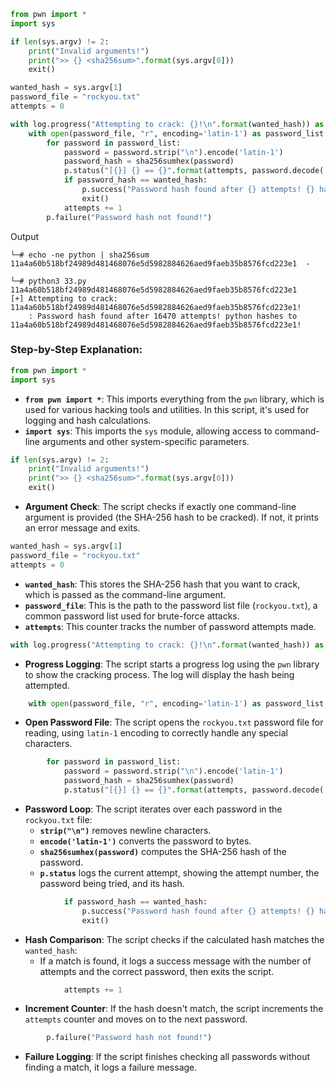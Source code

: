 ```python
from pwn import *
import sys

if len(sys.argv) != 2:
    print("Invalid arguments!")
    print(">> {} <sha256sum>".format(sys.argv[0]))
    exit()

wanted_hash = sys.argv[1]
password_file = "rockyou.txt"
attempts = 0

with log.progress("Attempting to crack: {}!\n".format(wanted_hash)) as p:
    with open(password_file, "r", encoding='latin-1') as password_list:
        for password in password_list:
            password = password.strip("\n").encode('latin-1')
            password_hash = sha256sumhex(password)
            p.status("[{}] {} == {}".format(attempts, password.decode('latin-1'), password_hash))
            if password_hash == wanted_hash:
                p.success("Password hash found after {} attempts! {} hashes to {}!".format(attempts, password.decode('latin-1'), password_hash))
                exit()
            attempts += 1
        p.failure("Password hash not found!")
```


Output
```shell
└─# echo -ne python | sha256sum
11a4a60b518bf24989d481468076e5d5982884626aed9faeb35b8576fcd223e1  -

└─# python3 33.py 11a4a60b518bf24989d481468076e5d5982884626aed9faeb35b8576fcd223e1
[+] Attempting to crack: 11a4a60b518bf24989d481468076e5d5982884626aed9faeb35b8576fcd223e1!
    : Password hash found after 16470 attempts! python hashes to 11a4a60b518bf24989d481468076e5d5982884626aed9faeb35b8576fcd223e1!

```


### Step-by-Step Explanation:

```python
from pwn import *
import sys
```
- **`from pwn import *`**: This imports everything from the `pwn` library, which is used for various hacking tools and utilities. In this script, it's used for logging and hash calculations.
- **`import sys`**: This imports the `sys` module, allowing access to command-line arguments and other system-specific parameters.


```python
if len(sys.argv) != 2:
    print("Invalid arguments!")
    print(">> {} <sha256sum>".format(sys.argv[0]))
    exit()
```
- **Argument Check**: The script checks if exactly one command-line argument is provided (the SHA-256 hash to be cracked). If not, it prints an error message and exits.


```python
wanted_hash = sys.argv[1]
password_file = "rockyou.txt"
attempts = 0
```
- **`wanted_hash`**: This stores the SHA-256 hash that you want to crack, which is passed as the command-line argument.
- **`password_file`**: This is the path to the password list file (`rockyou.txt`), a common password list used for brute-force attacks.
- **`attempts`**: This counter tracks the number of password attempts made.


```python
with log.progress("Attempting to crack: {}!\n".format(wanted_hash)) as p:
```
- **Progress Logging**: The script starts a progress log using the `pwn` library to show the cracking process. The log will display the hash being attempted.


```python
    with open(password_file, "r", encoding='latin-1') as password_list:
```
- **Open Password File**: The script opens the `rockyou.txt` password file for reading, using `latin-1` encoding to correctly handle any special characters.


```python
        for password in password_list:
            password = password.strip("\n").encode('latin-1')
            password_hash = sha256sumhex(password)
            p.status("[{}] {} == {}".format(attempts, password.decode('latin-1'), password_hash))
```
- **Password Loop**: The script iterates over each password in the `rockyou.txt` file:
    - **`strip("\n")`** removes newline characters.
    - **`encode('latin-1')`** converts the password to bytes.
    - **`sha256sumhex(password)`** computes the SHA-256 hash of the password.
    - **`p.status`** logs the current attempt, showing the attempt number, the password being tried, and its hash.


```python
            if password_hash == wanted_hash:
                p.success("Password hash found after {} attempts! {} hashes to {}!".format(attempts, password.decode('latin-1'), password_hash))
                exit()
```
- **Hash Comparison**: The script checks if the calculated hash matches the `wanted_hash`:
    - If a match is found, it logs a success message with the number of attempts and the correct password, then exits the script.


```python
            attempts += 1
```
- **Increment Counter**: If the hash doesn't match, the script increments the `attempts` counter and moves on to the next password.


```python
        p.failure("Password hash not found!")
```
- **Failure Logging**: If the script finishes checking all passwords without finding a match, it logs a failure message.